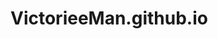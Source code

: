 # VictorieeMan.github.io

<!--
Run mk docs through:
pyenv activate .ve-mkdocs-1

Then:
mkdocs serve
-->